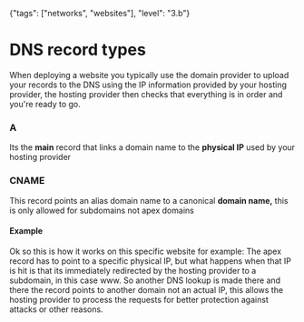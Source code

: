 {"tags": ["networks", "websites"], "level": "3.b"}

# DNS record types

When deploying a website you typically use the domain provider to upload your records to the DNS using the IP information provided by your hosting provider, the hosting provider then checks that everything is in order and you're ready to go.
### A
Its the **main** record that links a domain name to the **physical IP** used by your hosting provider
### CNAME
This record points an alias domain name to a canonical **domain name,** this is only allowed for subdomains not apex domains
#### Example
Ok so this is how it works on this specific website for example:
The apex record has to point to a specific physical IP, but what happens when that IP is hit is that its immediately redirected by the hosting provider to a subdomain, in this case www. So another DNS lookup is made there and there the record points to another domain not an actual IP, this allows the hosting provider to process the requests for better protection against attacks or other reasons.



